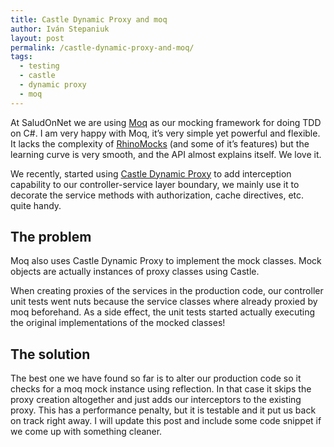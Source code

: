 ```yaml
---
title: Castle Dynamic Proxy and moq
author: Iván Stepaniuk
layout: post
permalink: /castle-dynamic-proxy-and-moq/
tags:
  - testing
  - castle
  - dynamic proxy
  - moq
---
```

At SaludOnNet we are using <a href="http://code.google.com/p/moq/" target="_blank">Moq</a> as our mocking framework for doing TDD on C#. I am very happy with Moq, it&#8217;s very simple yet powerful and flexible. It lacks the complexity of <a href="http://hibernatingrhinos.com/open-source/rhino-mocks" target="_blank">RhinoMocks</a> (and some of it&#8217;s features) but the learning curve is very smooth, and the API almost explains itself. We love it.

We recently, started using <a href="http://stw.castleproject.org/Default.aspx?Page=DynamicProxy&NS=Tools" target="_blank">Castle Dynamic Proxy</a> to add interception capability to our controller-service layer boundary, we mainly use it to decorate the service methods with authorization, cache directives, etc. quite handy.

## The problem

Moq also uses Castle Dynamic Proxy to implement the mock classes. Mock objects are actually instances of proxy classes using Castle.

When creating proxies of the services in the production code, our controller unit tests went nuts because the service classes where already proxied by moq beforehand. As a side effect, the unit tests started actually executing the original implementations of the mocked classes!

## The solution

The best one we have found so far is to alter our production code so it checks for a moq mock instance using reflection. In that case it skips the proxy creation altogether and just adds our interceptors to the existing proxy. This has a performance penalty, but it is testable and it put us back on track right away. I will update this post and include some code snippet if we come up with something cleaner.
